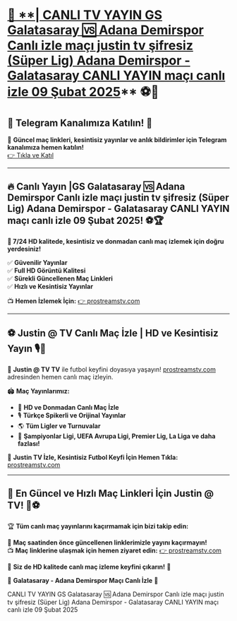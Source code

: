 # [📢 **| CANLI TV YAYIN GS Galatasaray 🆚 Adana Demirspor Canlı izle maçı justin tv şifresiz (Süper Lig) Adana Demirspor - Galatasaray CANLI YAYIN maçı canlı izle 09 Şubat 2025](https://prostreamstv.com/turkish-super-lig/?twr)** ⚽🎥

## 📲 **Telegram Kanalımıza Katılın!** 📢  
💬 **Güncel maç linkleri, kesintisiz yayınlar ve anlık bildirimler için Telegram kanalımıza hemen katılın!**  
[👉 Tıkla ve Katıl](https://prostreamstv.com/turkish-super-lig/?twr)  

---

## 🔥 **Canlı Yayın |GS Galatasaray 🆚 Adana Demirspor Canlı izle maçı justin tv şifresiz (Süper Lig) Adana Demirspor - Galatasaray CANLI YAYIN maçı canlı izle 09 Şubat 2025!** ⚽🏆  

**📌 7/24 HD kalitede, kesintisiz ve donmadan canlı maç izlemek için doğru yerdesiniz!**  

✅ **Güvenilir Yayınlar**  
✅ **Full HD Görüntü Kalitesi**  
✅ **Sürekli Güncellenen Maç Linkleri**  
✅ **Hızlı ve Kesintisiz Yayınlar**  

📺 **Hemen İzlemek İçin:** [👉 prostreamstv.com](https://prostreamstv.com/turkish-super-lig/?twr)  

---

## ⚽ **Justin @ TV Canlı Maç İzle | HD ve Kesintisiz Yayın** 🎙️📡  

🎯 **Justin @ TV TV** ile futbol keyfini doyasıya yaşayın! [prostreamstv.com](https://prostreamstv.com/turkish-super-lig/?twr) adresinden hemen canlı maç izleyin.  

🏟️ **Maç Yayınlarımız:**  
- 📡 **HD ve Donmadan Canlı Maç İzle**  
- 🎙️ **Türkçe Spikerli ve Orijinal Yayınlar**  
- 🌎 **Tüm Ligler ve Turnuvalar**  
- 🏅 **Şampiyonlar Ligi, UEFA Avrupa Ligi, Premier Lig, La Liga ve daha fazlası!**  

📌 **Justin TV İzle, Kesintisiz Futbol Keyfi İçin Hemen Tıkla:** [prostreamstv.com](https://prostreamstv.com/turkish-super-lig/?twr)  

---

## 🚀 **En Güncel ve Hızlı Maç Linkleri İçin Justin @ TV!** 🔗⚽  

🏆 **Tüm canlı maç yayınlarını kaçırmamak için bizi takip edin:**  

📢 **Maç saatinden önce güncellenen linklerimizle yayını kaçırmayın!**  
📺 **Maç linklerine ulaşmak için hemen ziyaret edin:** [👉 prostreamstv.com](https://prostreamstv.com/turkish-super-lig/?twr)  

🌟 **Siz de HD kalitede canlı maç izleme keyfini çıkarın!** 🎉 

🌟 **Galatasaray - Adana Demirspor Maçı Canlı İzle** 🎉 



CANLI TV YAYIN GS Galatasaray 🆚 Adana Demirspor Canlı izle maçı justin tv şifresiz (Süper Lig) Adana Demirspor - Galatasaray CANLI YAYIN maçı canlı izle 09 Şubat 2025
